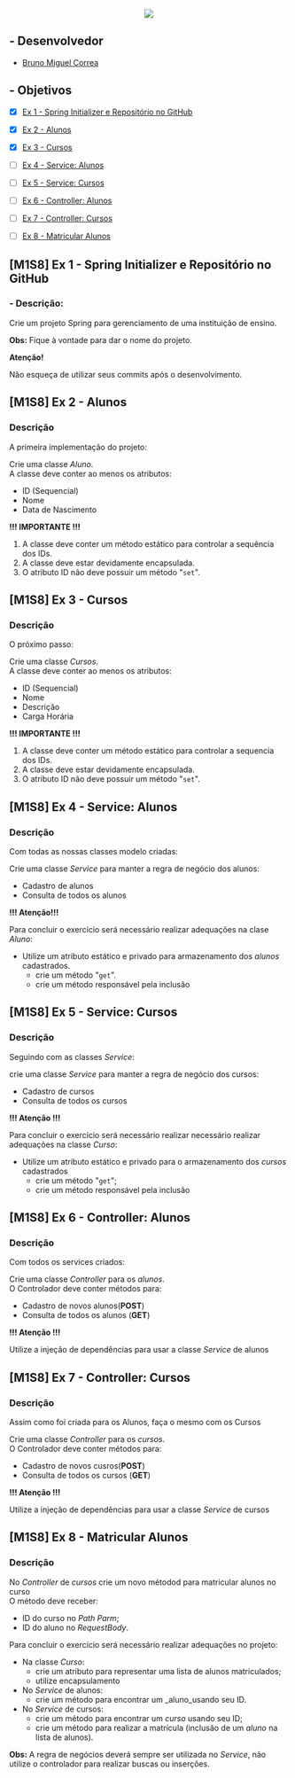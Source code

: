 <div align='center'>
  <image src="src/main/resources/images/logo.png"></image>
</div>

## - Desenvolvedor 
  - <a href="https://www.linkedin.com/in/bruno-miguel-correa-17904829b/">Bruno Miguel Correa </a>

## - Objetivos

- [x] [Ex 1 - Spring Initializer e Repositório no GitHub](#-m1s8-ex-1-spring-initializer-e-repositorio-no-github)
- [x] [Ex 2 - Alunos](#-m1s8-ex-2---alunos)
- [x] [Ex 3 - Cursos](#-m1s8-ex-3---cursos)
- [ ] [Ex 4 - Service: Alunos](#-m1s8-ex-4---service:-alunos)
- [ ] [Ex 5 - Service: Cursos]()
- [ ] [Ex 6 - Controller: Alunos]()
- [ ] [Ex 7 - Controller: Cursos]()
- [ ] [Ex 8 - Matricular Alunos]()


## [M1S8] Ex 1 - Spring Initializer e Repositório no GitHub

### - Descrição:

Crie um projeto Spring para gerenciamento de uma instituição de ensino. 

**Obs:** Fique à vontade para dar o nome do projeto. 

**Atenção!** <br>

Não esqueça de utilizar seus commits após o desenvolvimento.

## [M1S8] Ex 2 - Alunos

### Descrição

A primeira implementação do projeto:

Crie uma classe _Aluno_.  
A classe deve conter ao menos os atributos:

* ID (Sequencial)
* Nome
* Data de Nascimento

**!!! IMPORTANTE !!!**

1. A classe deve conter um método estático para controlar a sequência dos IDs.
2. A classe deve estar devidamente encapsulada.
3. O atributo ID não deve possuir um método "`set`".

## [M1S8] Ex 3 - Cursos

### Descrição

O próximo passo:

Crie uma classe _Cursos_.  
A classe deve conter ao menos os atributos:

- ID (Sequencial)
- Nome
- Descrição
- Carga Horária

**!!! IMPORTANTE !!!**

1. A classe deve conter um método estático para controlar a sequencia dos IDs.
2. A classe deve estar devidamente encapsulada.
3. O atributo ID não deve possuir um método "`set`".

## [M1S8] Ex 4 - Service: Alunos

### Descrição

Com todas as nossas classes modelo criadas:

Crie uma classe *Service* para manter a regra de negócio dos alunos:

- Cadastro de alunos
- Consulta de todos os alunos

**!!! Atenção!!!**

Para concluir o exercício será necessário realizar adequações na clase _Aluno_:
* Utilize um atributo estático e privado para armazenamento dos _alunos_ cadastrados.
  * crie um método "`get`".
  * crie um método responsável pela inclusão

## [M1S8] Ex 5 - Service: Cursos

### Descrição

Seguindo com as classes _Service_:

crie uma classe _Service_ para manter a regra de negócio dos cursos:

- Cadastro de cursos
- Consulta de todos os cursos

**!!! Atenção !!!**

Para concluir o exercício será necessário realizar necessário realizar adequações na classe _Curso_:

- Utilize um atributo estático e privado para o armazenamento dos _cursos_ cadastrados
  - crie um método "`get`";
  - crie um método responsável pela inclusão

## [M1S8] Ex 6 - Controller: Alunos

### Descrição

Com todos os services criados:

Crie uma classe *Controller* para os _alunos_.  
O Controlador deve conter métodos para:

* Cadastro de novos alunos(**POST**)
* Consulta de todos os alunos (**GET**)

**!!! Atenção !!!**

Utilize a injeção de dependências para usar a classe _Service_ de alunos

## [M1S8] Ex 7 - Controller: Cursos


### Descrição

Assim como foi criada para os Alunos, faça o mesmo com os Cursos

Crie uma classe *Controller* para os _cursos_.  
O Controlador deve conter métodos para:

* Cadastro de novos cusros(**POST**)
* Consulta de todos os cursos (**GET**)

**!!! Atenção !!!**

Utilize a injeção de dependências para usar a classe _Service_ de cursos

## [M1S8] Ex 8 - Matricular Alunos

### Descrição

No _Controller_ de _cursos_ crie um novo métodod para matricular alunos no curso  
O método deve receber:

* ID do curso no _Path Parm_;
* ID do aluno no _RequestBody_.

Para concluir o exercício será necessário realizar adequações no projeto:

* Na classe _Curso_:
  * crie um atributo para representar uma lista de alunos matriculados;
  * utilize encapsulamento
* No _Service_ de alunos:
  * crie um método para encontrar um _aluno_usando seu ID.
* No _Service_ de cursos:
  * crie um método para encontrar um _curso_ usando seu ID;
  * crie um método para realizar a matrícula (inclusão de um _aluno_ na lista de alunos).

**Obs:** A regra de negócios deverá sempre ser utilizada no _Service_, não utilize o controlador para realizar buscas ou inserções.













